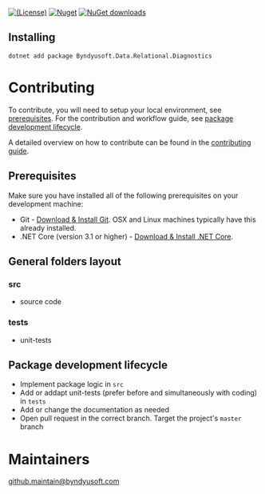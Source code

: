 [![(License)](https://img.shields.io/github/license/Byndyusoft/Byndyusoft.Data.Relational.Diagnostics.svg)](LICENSE.txt)
[![Nuget](http://img.shields.io/nuget/v/Byndyusoft.Data.Relational.Diagnostics.svg?maxAge=10800)](https://www.nuget.org/packages/Byndyusoft.Data.Relational.Diagnostics/) [![NuGet downloads](https://img.shields.io/nuget/dt/Byndyusoft.Data.Relational.Diagnostics.svg)](https://www.nuget.org/packages/Byndyusoft.Data.Relational.Diagnostics/) 


## Installing

```shell
dotnet add package Byndyusoft.Data.Relational.Diagnostics
```


# Contributing

To contribute, you will need to setup your local environment, see [prerequisites](#prerequisites). For the contribution and workflow guide, see [package development lifecycle](#package-development-lifecycle).

A detailed overview on how to contribute can be found in the [contributing guide](CONTRIBUTING.md).

## Prerequisites

Make sure you have installed all of the following prerequisites on your development machine:

- Git - [Download & Install Git](https://git-scm.com/downloads). OSX and Linux machines typically have this already installed.
- .NET Core (version 3.1 or higher) - [Download & Install .NET Core](https://dotnet.microsoft.com/download/dotnet/3.1).

## General folders layout

### src
- source code

### tests

- unit-tests

## Package development lifecycle

- Implement package logic in `src`
- Add or addapt unit-tests (prefer before and simultaneously with coding) in `tests`
- Add or change the documentation as needed
- Open pull request in the correct branch. Target the project's `master` branch

# Maintainers

[github.maintain@byndyusoft.com](mailto:github.maintain@byndyusoft.com)
